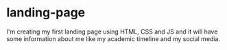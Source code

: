 # landing-page
I'm creating my first landing page using HTML, CSS and JS and it will have some information about me like my academic timeline and my social media.

